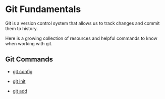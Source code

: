 # Git Fundamentals

Git is a version control system that allows us to track changes and commit them to history.

Here is a growing collection of resources and helpful commands to know when working with git. 

## Git Commands
- [git config](./commands/Config.md)

- [git init](./commands/Init.md)

- [git add](./commands/Add.md)


